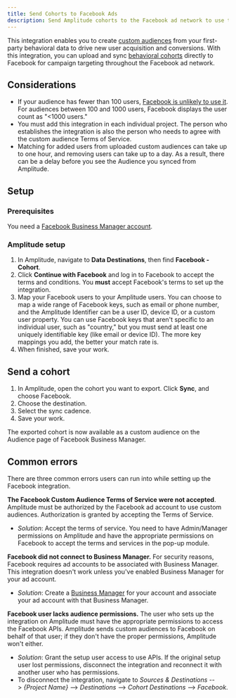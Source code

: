 ```yaml
---
title: Send Cohorts to Facebook Ads
description: Send Amplitude cohorts to the Facebook ad network to use them in custom audiences. 
---
```


This integration enables you to create [custom audiences](https://www.facebook.com/business/help/381385302004628) from your first-party behavioral data to drive new user acquisition and conversions. With this integration, you can upload and sync [behavioral cohorts](https://help.amplitude.com/hc/en-us/articles/231881448) directly to Facebook for campaign targeting throughout the Facebook ad network.  

## Considerations

- If your audience has fewer than 100 users, [Facebook is unlikely to use it](https://www.facebook.com/business/a/custom-to-lookalike-audiences#:~:text=Note%3A%20The%20minimum%20source%20audience,find%20who%20look%20like%20them.). For audiences between 100 and 1000 users, Facebook displays the user count as "<1000 users."
- You must add this integration in each individual project. The person who establishes the integration is also the person who needs to agree with the custom audience Terms of Service.
- Matching for added users from uploaded custom audiences can take up to one hour, and removing users can take up to a day. As a result, there can be a delay before you see the Audience you synced from Amplitude.

## Setup

### Prerequisites

You need a [Facebook Business Manager account](https://business.facebook.com/).

### Amplitude setup

1. In Amplitude, navigate to **Data Destinations**, then find **Facebook - Cohort**.
2. Click **Continue with Facebook** and log in to Facebook to accept the terms and conditions. You **must** accept Facebook's terms to set up the integration.
3. Map your Facebook users to your Amplitude users. You can choose to map a wide range of Facebook keys, such as email or phone number, and the Amplitude Identifier can be a user ID, device ID, or a custom user property. You can use Facebook keys that aren't specific to an individual user, such as "country," but you must send at least one uniquely identifiable key (like email or device ID). The more key mappings you add, the better your match rate is.
4. When finished, save your work. 

## Send a cohort

1. In Amplitude, open the cohort you want to export. Click **Sync**, and choose Facebook.
2. Choose the destination.
3. Select the sync cadence.
4. Save your work.

The exported cohort is now available as a custom audience on the Audience page of Facebook Business Manager.

## Common errors

There are three common errors users can run into while setting up the Facebook integration.

**The Facebook Custom Audience Terms of Service were not accepted**. Amplitude must be authorized by the Facebook ad account to use custom audiences. Authorization is granted by accepting the Terms of Service.

  - *Solution*: Accept the terms of service. You need to have Admin/Manager permissions on Amplitude and have the appropriate permissions on Facebook to accept the terms and services in the pop-up module.

**Facebook did not connect to Business Manager.** For security reasons, Facebook requires ad accounts to be associated with Business Manager. This integration doesn't work unless you've enabled Business Manager for your ad account.

  - *Solution*: Create a [Business Manager](https://www.facebook.com/business/help/1710077379203657) for your account and associate your ad account with that Business Manager.

**Facebook user lacks audience permissions.** The user who sets up the integration on Amplitude must have the appropriate permissions to access the Facebook APIs. Amplitude sends custom audiences to Facebook on behalf of that user; if they don't have the proper permissions, Amplitude won't either.

  - *Solution*: Grant the setup user access to use APIs. If the original setup user lost permissions, disconnect the integration and reconnect it with another user who has permissions.
  - To disconnect the integration, navigate to *Sources & Destinations* --> *{Project Name}* --> *Destinations* --> *Cohort Destinations* --> *Facebook*.
